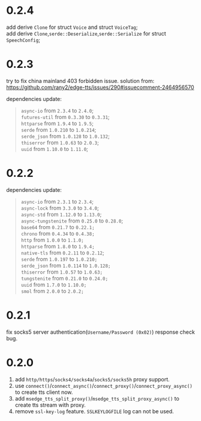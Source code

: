 # 0.2.4
add derive `Clone` for struct `Voice` and struct `VoiceTag`;  
add derive `Clone`,`serde::Deserialize`,`serde::Serialize` for struct `SpeechConfig`;
# 0.2.3
try to fix china mainland 403 forbidden issue.
solution from:
https://github.com/rany2/edge-tts/issues/290#issuecomment-2464956570

dependencies update:
> `async-io` from `2.3.4` to `2.4.0`;  
> `futures-util` from `0.3.30` to `0.3.31`;  
> `httparse` from `1.9.4` to `1.9.5`;  
> `serde` from `1.0.210` to `1.0.214`;  
> `serde_json` from `1.0.128` to `1.0.132`;  
> `thiserror` from `1.0.63` to `2.0.3`;  
> `uuid` from `1.10.0` to `1.11.0`;  
# 0.2.2
dependencies update:
> `async-io` from `2.3.1` to `2.3.4`;  
> `async-lock` from `3.3.0` to `3.4.0`;  
> `async-std` from `1.12.0` to `1.13.0`;  
> `async-tungstenite` from `0.25.0` to `0.28.0`;  
> `base64` from `0.21.7` to `0.22.1;`  
> `chrono` from `0.4.34` to `0.4.38;`  
> `http` from `1.0.0` to `1.1.0;`  
> `httparse` from `1.8.0` to `1.9.4;`  
> `native-tls` from `0.2.11` to `0.2.12`;  
> `serde` from `1.0.197` to `1.0.210;`  
> `serde_json` from `1.0.114` to `1.0.128;`  
> `thiserror` from `1.0.57` to `1.0.63;`  
> `tungstenite` from `0.21.0` to `0.24.0;`  
> `uuid` from `1.7.0` to `1.10.0;`  
> `smol` from `2.0.0` to `2.0.2;`  
# 0.2.1
fix socks5 server  authentication(`Username/Password (0x02)`) response check bug.
# 0.2.0
1. add `http/https`/`socks4/socks4a`/`socks5/socks5h` proxy support.
2. use `connect()`/`connect_async()`/`connect_proxy()`/`connect_proxy_async()` to create tts client now.
3. add `msedge_tts_split_proxy()`/`msedge_tts_split_proxy_async()` to create tts stream with proxy.
4. remove `ssl-key-log` feature. `SSLKEYLOGFILE` log can not be used.